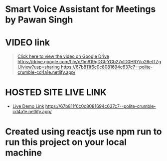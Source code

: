 # Smart Voice Assistant for Meetings by Pawan Singh
# VIDEO link
> [Click here to view the video on Google Drive](https://drive.google.com/file/d/1m919qDGtrYGb27plD0HRYjlo26elTZgU/view?usp=sharing)
https://drive.google.com/file/d/1m919qDGtrYGb27plD0HRYjlo26elTZgU/view?usp=sharing
https://67b811f6c0c8081694c637c7--polite-crumble-cd4a1e.netlify.app/


# HOSTED SITE LIVE LINK
- [Live Demo Link](https://67b811f6c0c8081694c637c7--polite-crumble-cd4a1e.netlify.app/)
  https://67b811f6c0c8081694c637c7--polite-crumble-cd4a1e.netlify.app/


# Created using reactjs use npm run to run this project on your local machine
